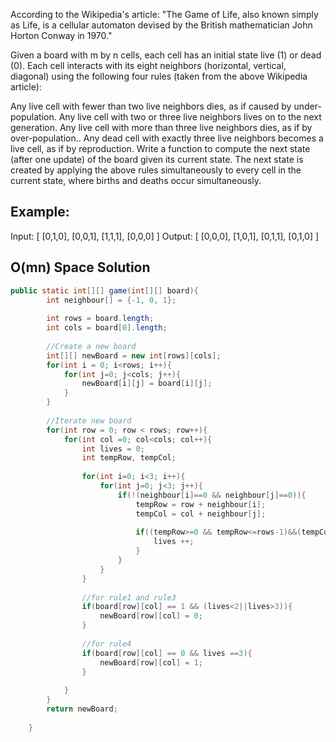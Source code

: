 According to the Wikipedia's article: "The Game of Life, also known simply as Life, is a cellular automaton devised by the British mathematician John Horton Conway in 1970."

Given a board with m by n cells, each cell has an initial state live (1) or dead (0). Each cell interacts with its eight neighbors (horizontal, vertical, diagonal) using the following four rules (taken from the above Wikipedia article):

Any live cell with fewer than two live neighbors dies, as if caused by under-population.
Any live cell with two or three live neighbors lives on to the next generation.
Any live cell with more than three live neighbors dies, as if by over-population..
Any dead cell with exactly three live neighbors becomes a live cell, as if by reproduction.
Write a function to compute the next state (after one update) of the board given its current state. The next state is created by applying the above rules simultaneously to every cell in the current state, where births and deaths occur simultaneously.


## Example:

Input: 
[
  [0,1,0],
  [0,0,1],
  [1,1,1],
  [0,0,0]
]
Output: 
[
  [0,0,0],
  [1,0,1],
  [0,1,1],
  [0,1,0]
]

## O(mn) Space Solution

```java
public static int[][] game(int[][] board){
		int neighbour[] = {-1, 0, 1};
		
		int rows = board.length;
		int cols = board[0].length;
		
		//Create a new board
		int[][] newBoard = new int[rows][cols];
		for(int i = 0; i<rows; i++){
			for(int j=0; j<cols; j++){
				newBoard[i][j] = board[i][j];
			}
		}
		
		//Iterate new board
		for(int row = 0; row < rows; row++){
			for(int col =0; col<cols; col++){
				int lives = 0;
				int tempRow, tempCol;
				
				for(int i=0; i<3; i++){
					for(int j=0; j<3; j++){
						if(!(neighbour[i]==0 && neighbour[j]==0)){
							tempRow = row + neighbour[i];
							tempCol = col + neighbour[j];
							
							if((tempRow>=0 && tempRow<=rows-1)&&(tempCol>=0 && tempCol<=cols-1)&&(board[tempRow][tempCol]==1)){
								lives ++;
							}
						}					
					}
				}
				
				//for rule1 and rule3
				if(board[row][col] == 1 && (lives<2||lives>3)){
					newBoard[row][col] = 0;
				}
				
				//for rule4
				if(board[row][col] == 0 && lives ==3){
					newBoard[row][col] = 1;
				}
				
			}
		}
		return newBoard;
		
	}

```
